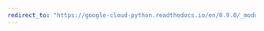 ```yaml
---
redirect_to: "https://google-cloud-python.readthedocs.io/en/0.9.0/_modules/gcloud/search/connection.html"
---
```

